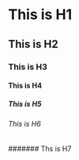 # This is H1
## This is H2
### This is H3
#### This is H4
##### This is H5
###### This is H6
####### Ths is H7
